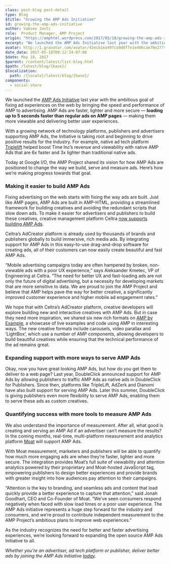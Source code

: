 ```yaml
---
class: post-blog post-detail
type: Blog
$title: "Growing the AMP Ads Initiative"
id: growing-the-amp-ads-initiative
author: Vamsee Jasti
role:  Product Manager, AMP Project
origin: "https://amphtml.wordpress.com/2017/05/18/growing-the-amp-ads-initiative/amp/"
excerpt: "We launched the AMP Ads Initiative last year with the ambitious goal of fixing ad experiences on the web by bringing the speed and performance of AMP to advertising. AMP Ads are faster, lighter and more secure — loading up to 5 seconds faster than regular ads on AMP pages — making them more viewable [&#8230;]"
avatar: http://1.gravatar.com/avatar/42ecb1ea497ca9d0ffe1e406cae70e27?s=96&d=identicon&r=G
date_data: 2017-05-18T09:12:34-07:00
$date: May 18, 2017
$parent: /content/latest/list-blog.html
$path: /latest/blog/{base}/
$localization:
  path: /{locale}/latest/blog/{base}/
components:
  - social-share
---
```


<div class="amp-wp-article-content">
<p>We launched the <a href="https://www.ampproject.org/learn/who-uses-amp/amp-ads/">AMP Ads Initiative</a> last year with the ambitious goal of fixing ad experiences on the web by bringing the speed and performance of AMP to advertising. AMP Ads are faster, lighter and more secure — <strong>loading up to 5 seconds faster than regular ads on AMP pages</strong> — making them more viewable and delivering better user experiences.</p>
<p>With a growing network of technology platforms, publishers and advertisers supporting AMP Ads, the Initiative is taking root and beginning to drive positive results for the industry. For example, native ad tech platform <a href="http://www.ampproject.org/case-studies/triplelift">Triplelift</a> helped boost Time Inc’s revenue and viewability with native AMP Ads that are 6x faster and 3x lighter than traditional native ads.</p>
<p>Today at Google I/O, the AMP Project shared its vision for how AMP Ads are positioned to change the way we build, serve and measure ads. Here’s how we’re making progress towards that goal.</p>
<h3><strong>Making it easier to build AMP Ads</strong></h3>
<p>Fixing advertising on the web starts with fixing the way ads are built. Just like AMP pages, AMP Ads are built in AMP-HTML, providing a streamlined framework for building creatives and avoiding the redundant scripts that slow down ads. To make it easier for advertisers and publishers to build these creatives, creative management platform Celtra <a href="http://www.prnewswire.com/news-releases/celtra-partners-with-the-amp-project-showcases-amp-ad-creation-at-google-io-event-300459514.html">now supports building AMP Ads</a>.</p>
<p>Celtra’s AdCreator platform is already used by thousands of brands and publishers globally to build immersive, rich media ads. By integrating support for AMP Ads in this easy-to-use drag-and-drop software for creating ads, all of their customers can now easily create beautiful and fast AMP Ads.</p>
<p>“Mobile advertising campaigns today are often hampered by broken, non-viewable ads with a poor UX experience,” says Aleksander Kmetec, VP of Engineering at Celtra. “The need for better UX and fast-loading ads are not only the future of digital advertising, but a necessity for developing markets that are more sensitive to data. We are proud to join the AMP Project and believe that AMP helps pave the way for better creative, a significantly improved customer experience and higher mobile ad engagement rates.”</p>
<p>We hope that with Celtra’s AdCreator platform, creative developers will explore building new and interactive creatives with AMP Ads. But in case they need more inspiration, we shared six new rich formats on <a href="https://ampbyexample.com/#amp_ads">AMP by Example</a>, a showcase of live examples and code using AMP in interesting ways. The new creative formats include carousels, video parallax and &#8216;LightBox&#8217;, which use a number of AMP components, allowing developers to build beautiful creatives while ensuring that the technical performance of the ad remains great.</p>
<p><div class="wp-image alignnone wp-image-1338"><amp-img layout='fixed' width="808" height="386" src="https://amphtml.files.wordpress.com/2017/05/amp-ads-blog-demo-gif1.gif?w=808&#038;h=386"></amp-img></p>
<h3><b>Expanding support with more ways to serve AMP Ads</b></h3>
<p>Okay, now you have great looking AMP Ads, but how do you get them to deliver to a web page? Last year, DoubleClick announced support for AMP Ads by allowing publishers to traffic AMP Ads as native ads in DoubleClick for Publishers. Since then, platforms like TripleLift, AdZerk and Dianomi have also built support for serving AMP Ads. Later this summer, DoubleClick is giving publishers even more flexibility to serve AMP Ads, enabling them to serve these ads as custom creatives.</p>
<h3><b>Quantifying success with more tools to measure AMP Ads</b></h3>
<p>We also understand the importance of measurement. After all, what good is creating and serving an AMP Ad if an advertiser can’t measure the results? In the coming months, real-time, multi-platform measurement and analytics platform <a href="https://moat.com/">Moat</a> will support AMP Ads.</p>
<p>With Moat measurement, marketers and publishers will be able to quantify how much more engaging ads are when they’re faster, lighter and more secure. The integration provides Moat&#8217;s full suite of viewability and attention analytics powered by their proprietary and Moat-hosted JavaScript tag, empowering publishers to design better experiences and provide brands with greater insight into how audiences pay attention to their campaigns.</p>
<p>“Attention is the key to branding, and seamless ads and content that load quickly provide a better experience to capture that attention,” said Jonah Goodhart, CEO and Co-Founder of Moat. “We’ve seen consumers respond negatively when faced with slow load times or a poor user experience. The AMP Ads initiative represents a huge step forward for the industry and consumers, and we’re proud to contribute independent measurement to the AMP Project’s ambitious plans to improve web experiences.”</p>
<p>As the industry recognizes the need for better and faster advertising experiences, we’re looking forward to expanding the open source AMP Ads Initiative to all.</p>
<p><em>Whether you’re an advertiser, ad tech platform or publisher, deliver better ads by joining the AMP Ads Initiative <a href="https://github.com/ampproject/amphtml/blob/master/ads/google/a4a/docs/a4a-readme.md">today</a>.</em></p>
<p></p><br />  
</div>

